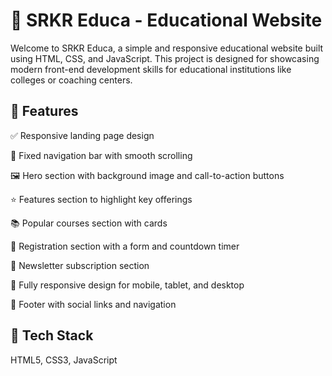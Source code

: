 # 📘 SRKR Educa - Educational Website

Welcome to SRKR Educa, a simple and responsive educational website built using HTML, CSS, and JavaScript. This project is designed for showcasing modern front-end development skills for educational institutions like colleges or coaching centers.

## 🚀 Features
✅ Responsive landing page design

🧭 Fixed navigation bar with smooth scrolling

🖼️ Hero section with background image and call-to-action buttons

⭐ Features section to highlight key offerings

📚 Popular courses section with cards

📝 Registration section with a form and countdown timer

📩 Newsletter subscription section

📱 Fully responsive design for mobile, tablet, and desktop

🦶 Footer with social links and navigation

## 🔧 Tech Stack

HTML5,
CSS3,
JavaScript 

